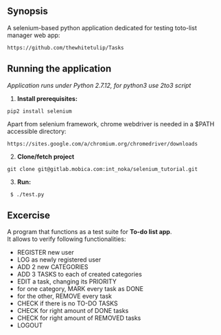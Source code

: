 ## Synopsis

A selenium-based python application dedicated for testing toto-list manager web app:
```
https://github.com/thewhitetulip/Tasks
```
## Running the application
*Application runs under Python 2.7.12, for python3 use 2to3 script*

1. **Install prerequisites:**
```shell
pip2 install selenium
```
Apart from selenium framework, chrome webdriver is needed in a $PATH accessible directory:
```
https://sites.google.com/a/chromium.org/chromedriver/downloads
```

2. **Clone/fetch project**
```shell
git clone git@gitlab.mobica.com:int_noka/selenium_tutorial.git
```

3. **Run:**
```shell
 $ ./test.py
```

## Excercise
A program that functions as a test suite for **To-do list app**. <br>
It allows to verify following functionalities:
* REGISTER new user
* LOG as newly registered user
* ADD 2 new CATEGORIES
* ADD 3 TASKS to each of created categories
* EDIT a task, changing its PRIORITY
* for one category, MARK every task as DONE
* for the other, REMOVE every task
* CHECK if there is no TO-DO TASKS
* CHECK for right amount of DONE tasks
* CHECK for right amount of REMOVED tasks
* LOGOUT
